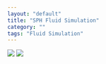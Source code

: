 ```yaml
---
layout: "default"
title: "SPH Fluid Simulation"
category: ""
tags: "Fluid Simulation"
---
```


![](/assets/imgs/Resume-Appendix/SPH-Water/RealTimeSimulation.gif)
![](/assets/imgs/Resume-Appendix/SPH-Water/MCFinalRendering.gif)
